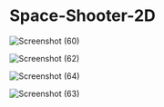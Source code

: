 # Space-Shooter-2D

![Screenshot (60)](https://user-images.githubusercontent.com/42674179/204723304-69c11349-707f-4395-b790-1482b3429655.png)

![Screenshot (62)](https://user-images.githubusercontent.com/42674179/204723320-a28c6557-f5f3-407f-9022-2dfca25faaf5.png)

![Screenshot (64)](https://user-images.githubusercontent.com/42674179/204723360-de1da60e-697b-43b5-82ed-3af28189beab.png)

![Screenshot (63)](https://user-images.githubusercontent.com/42674179/204723371-893ef728-df0c-437c-80a6-2545724c5add.png)
